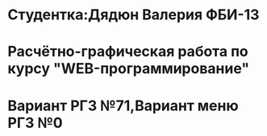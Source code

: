 # Студентка:Дядюн Валерия ФБИ-13

# Расчётно-графическая работа по курсу "WEB-программирование"

# Вариант РГЗ №71,Вариант меню РГЗ №0